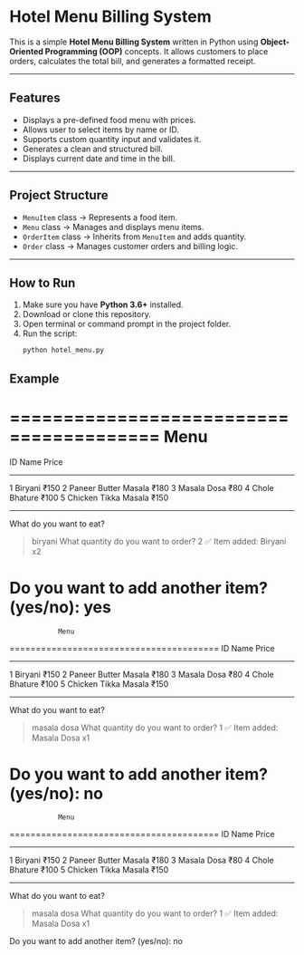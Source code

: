 # Hotel Menu Billing System

This is a simple **Hotel Menu Billing System** written in Python using **Object-Oriented Programming (OOP)** concepts. It allows customers to place orders, calculates the total bill, and generates a formatted receipt.

---

##  Features

-  Displays a pre-defined food menu with prices.
-  Allows user to select items by name or ID.
-  Supports custom quantity input and validates it.
-  Generates a clean and structured bill.
-  Displays current date and time in the bill.

---

## Project Structure

- `MenuItem` class → Represents a food item.
- `Menu` class → Manages and displays menu items.
- `OrderItem` class → Inherits from `MenuItem` and adds quantity.
- `Order` class → Manages customer orders and billing logic.

---

##  How to Run

1. Make sure you have **Python 3.6+** installed.
2. Download or clone this repository.
3. Open terminal or command prompt in the project folder.
4. Run the script:
   ```bash
   python hotel_menu.py
## Example
========================================
                Menu
========================================
ID  Name                          Price
________________________________________
1   Biryani                       ₹150
2   Paneer Butter Masala          ₹180
3   Masala Dosa                   ₹80
4   Chole Bhature                 ₹100
5   Chicken Tikka Masala          ₹150
________________________________________

What do you want to eat?
> biryani
What quantity do you want to order?
> 2
✅ Item added: Biryani x2

Do you want to add another item? (yes/no): yes
========================================
                Menu
========================================
ID  Name                          Price
________________________________________
1   Biryani                       ₹150
2   Paneer Butter Masala          ₹180
3   Masala Dosa                   ₹80
4   Chole Bhature                 ₹100
5   Chicken Tikka Masala          ₹150
________________________________________

What do you want to eat?
> masala dosa
What quantity do you want to order?
> 1
✅ Item added: Masala Dosa x1

Do you want to add another item? (yes/no): no
========================================
                Menu
========================================
ID  Name                          Price
________________________________________
1   Biryani                       ₹150
2   Paneer Butter Masala          ₹180
3   Masala Dosa                   ₹80
4   Chole Bhature                 ₹100
5   Chicken Tikka Masala          ₹150
________________________________________

What do you want to eat?
> masala dosa
What quantity do you want to order?
> 1
✅ Item added: Masala Dosa x1

Do you want to add another item? (yes/no): no
